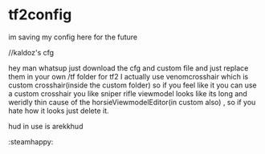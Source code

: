 # tf2config
im saving my config here for the future

//kaldoz's cfg 

hey man whatsup just download the cfg and custom file and just replace them in your own /tf folder for tf2
I actually use venomcrosshair which is custom crosshair(inside the custom folder) so if you feel like it you can use a custom crosshair you like
sniper rifle viewmodel looks like its long and weridly thin cause of the horsieViewmodelEditor(in custom also) , so if you hate how it looks just delete it.

hud in use is arekkhud


:steamhappy: